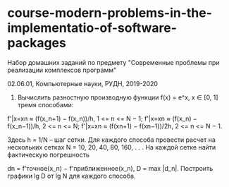 # course-modern-problems-in-the-implementatio-of-software-packages
Набор домашних заданий по предмету "Современные проблемы при реализации комплексов программ"

02.06.01, Компьютерные науки, РУДН, 2019-2020

1. Вычислить разностную производную функции f(x) = e^x, x ∈ [0, 1] тремя способами:

f'|x=xn ≈ (f(x_n+1) − f(x_n))/h, 1 <= n <= N − 1;
f'|x=xn ≈ (f(x_n) − f(x_n−1))/h, 2 <= n <= N;
f'|x=xn ≈ (f(xn+1) − f(xn−1))/2h, 2 <= n <= N − 1.

Здесь h = 1/N – шаг сетки. Для каждого способа провести расчет на нескольких
сетках N = 10, 20, 40, 80, 160, . . . На каждой сетке найти фактическую погрешность

dn = f'точное(x_n) − f'приближенное(x_n), D = max |d_n|.
Построить графики lg D от lg N для каждого способа.
